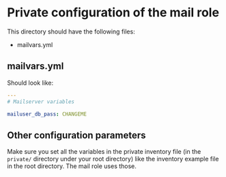# Private configuration of the mail role
This directory should have the following files:

- mailvars.yml

## mailvars.yml
Should look like:

```yaml
---
# Mailserver variables

mailuser_db_pass: CHANGEME
```
## Other configuration parameters
Make sure you set all the variables in the private inventory file (in the `private/` directory under your root directory) like the inventory example file in the root directory. The mail role uses those.